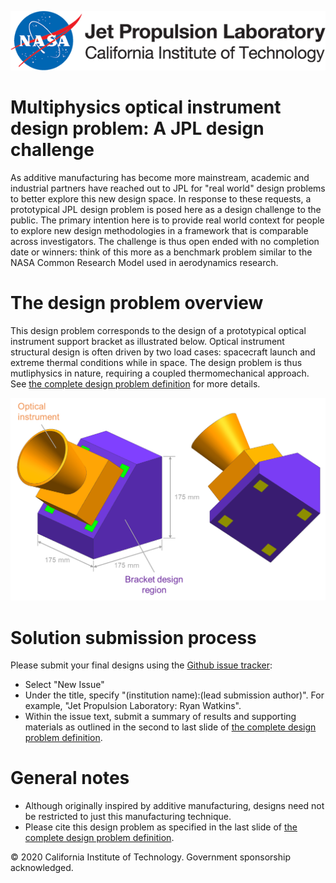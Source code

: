 ![Jet Propulsion Laboratory, California Institute of Technology (NASA JPL)](images/nasa-jpl-logo.png)
# Multiphysics optical instrument design problem: A JPL design challenge

As additive manufacturing has become more mainstream, academic and industrial
partners have reached out to JPL for "real world" design problems to better
explore this new design space. In response to these requests, a prototypical JPL
design problem is posed here as a design challenge to the public. The primary
intention here is to provide real world context for people to explore new design
methodologies in a framework that is comparable across investigators. The
challenge is thus open ended with no completion date or winners: think of this
more as a benchmark problem similar to the NASA Common Research Model used in
aerodynamics research.

# The design problem overview

This design problem corresponds to the design of a prototypical optical instrument
support bracket as illustrated below. Optical instrument structural design is often driven by two
load cases: spacecraft launch and extreme thermal conditions while in space.
The design problem is thus mutliphysics in nature, requiring a coupled
thermomechanical approach. See [the complete design problem
definition](https://github.com/nasa-jpl/design-challenge-multiphysics/releases/latest) for more details.

![Design problem geometric definition](images/configuration.png)



# Solution submission process

Please submit your final designs using the [Github issue tracker](https://github.com/nasa-jpl/design-challenge-multiphysics/issues):
- Select "New Issue"
- Under the title, specify "(institution name):(lead submission author)". For 
  example, "Jet Propulsion Laboratory: Ryan Watkins". 
- Within the issue text, submit a summary of results and supporting materials as
 outlined in the second to last slide of [the complete design problem
definition](https://github.com/nasa-jpl/design-challenge-multiphysics/releases/latest).

# General notes

- Although originally inspired by additive manufacturing, designs need not be
restricted to just this manufacturing technique.
- Please cite this design problem as specified in the last slide of [the
  complete design problem
  definition](https://github.com/nasa-jpl/design-challenge-multiphysics/releases/latest).

© 2020 California Institute of Technology. Government sponsorship acknowledged.





